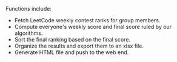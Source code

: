 


Functions include:

* Fetch LeetCode weekly contest ranks for group members.
* Compute everyone's weekly score and final score ruled by our algorithms.
* Sort the final ranking based on the final score.
* Organize the results and export them to an xlsx file.
* Generate HTML file and push to the web end.
